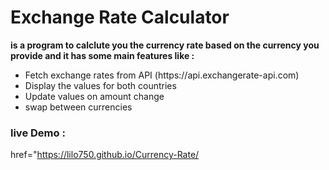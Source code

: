 # Exchange Rate Calculator

**is a program to calclute you the currency rate based on the currency you provide and it has some main features like :**
  <ul>
    <li>Fetch exchange rates from API (https://api.exchangerate-api.com)</li>
    <li>Display the values for both countries</li>
    <li>Update values on amount change</li>
    <li>swap between currencies</li>
  </ul>

### live Demo :
href="https://lilo750.github.io/Currency-Rate/
